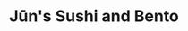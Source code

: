 ---
layout: place
title: "Jūn's Sushi and Bento"
permalink: /washington/bellingham/jun-s-sushi-and-bento.html
stateAbbr: WA
stateName: Washington
cityName: Bellingham
seo:
  name: "Jūn's Sushi and Bento"
  type: Restaurant
  links: null
description: "Jūn's Sushi and Bento serves delicious sushi in Bellingham, Washington. Try fresh Japanese dishes for a great dining experience. "
place_id: ChIJ93YKHbyjhVQROhWqaC7ylGU
photos:
  - name: >-
      places/ChIJ93YKHbyjhVQROhWqaC7ylGU/photos/AeeoHcJcIMCYZOq8w_0trtWnQ7VGRQ6U9Jl9_gmwCgySIKNR_1yg3Qjsh1Z_boc3pNmspfjr-baX36p8J0poj8c4ZrPguLfjB3B22__rdpKlL70Xz6c2Hmnuqrzt2Ble_Z85thGI-URvivHDFtcnbGeCRuldNzKZjpy42aX5Pv8BspbNI2M7omD_wbrz8_zywNmjtDof-t4aciemdk5LoV9o3jy4KwOmS6MHBBUXUb4j9aUba6gsu-XrRHeXmPjY5q7nPT7VCOnhR3sjtjorEOy6oYrh9tNXb3Q58p5WOtCJ9-UYmcbenmg4kENubFb3RJXaC6w5dh3N31gFaL3hMm1XyQ3Y1ufG1MuMh5b3cCa2ffQ8fWbzYtrD85NUxCSYkQ-IcURC3S5yrMTSUviBcFCuTy5hfskiteWWInIfRN29I4k-m3o
    widthPx: 3024
    heightPx: 4032
    authorAttributions:
      - displayName: Jun Bark
        uri: https://maps.google.com/maps/contrib/107342068927409127088
        photoUri: >-
          https://lh3.googleusercontent.com/a/ACg8ocIH3kIK38zsiASw_A8qSteHLKMxDsn3-8u2eQBiGXx94RQPuA=s100-p-k-no-mo
    flagContentUri: >-
      https://www.google.com/local/imagery/report/?cb_client=maps_api_places.places_api&image_key=!1e10!2sCIHM0ogKEICAgIC-9cfkvgE&hl=en-US
    googleMapsUri: >-
      https://www.google.com/maps/place//data=!3m4!1e2!3m2!1sCIHM0ogKEICAgIC-9cfkvgE!2e10!4m2!3m1!1s0x5485a3bc1d0a76f7:0x6594f22e68aa153a
  - name: >-
      places/ChIJ93YKHbyjhVQROhWqaC7ylGU/photos/AeeoHcJEHMpBGClNj8Gj2v30oUdMW3j9q0U_7pl9n3fEMw75Q53HRvvk3iszN55mwRrPHQj8LLRke1c17L33SpDJWhfrVVK78a_hnW4VO7nb_soJ3mn4QcJaIl270d8ODWXjxeAinDt8kvGn2ivoQYX0UlN6Pk-zDf4diJ7ksLF4C_S2edk-g-C_X3_DuRCLJkNXLMSUCZ8dNjS92BDXg5rYCiyU7RkwUzTWWzlJKqi09qmeQ-5FFIJtJzCKg5LARokd6CChbQ5SQJXuk3Hw00U-flNSBRigKahROVFYRy9awdgDiL8uJUUw38I_NcaWyYno64iLsrlrZbFZ--koZffX4Q-hggwCVQ0zeXtGy8kIBFfMB5Y27V3yZnae24HHuA0Vy2HKfsnsBZe4fI2FGXmxm1K6pM2ksgYhn4xnuVux8dRqotIH
    widthPx: 4032
    heightPx: 2268
    authorAttributions:
      - displayName: Anna Bradshaw
        uri: https://maps.google.com/maps/contrib/110813232213864228961
        photoUri: >-
          https://lh3.googleusercontent.com/a-/ALV-UjWJvyH_maFiUbGtv_2A06PCJQkZr3i9QhuanOEx9Q7ipjzV2-nKOA=s100-p-k-no-mo
    flagContentUri: >-
      https://www.google.com/local/imagery/report/?cb_client=maps_api_places.places_api&image_key=!1e10!2sCIHM0ogKEICAgIDBttCt4AE&hl=en-US
    googleMapsUri: >-
      https://www.google.com/maps/place//data=!3m4!1e2!3m2!1sCIHM0ogKEICAgIDBttCt4AE!2e10!4m2!3m1!1s0x5485a3bc1d0a76f7:0x6594f22e68aa153a
  - name: >-
      places/ChIJ93YKHbyjhVQROhWqaC7ylGU/photos/AeeoHcJQ69d86Cid8PZLjVVs4ecP87Jm-rFIGLg9xR7LtCRx2L8AF41v9G6l2982SE5lu671NNvWP17Smh8oTHDI34woRfv4ngitlqX5SnCGyOcLQLdR4DcgKJGxrPRUJosEb_uy4FivvPxEJMiO1ujmx7nJmcfqeyvRmZh28HAVdqFhQ6DAUkzC2tSTpGRkfiP5cuFZArLKbJ4gBNteTaeDGuVyPzLmdXUW0h8ACEeNQ8wlMrT4tHf-n0zWcXzso-22gNkTv3IhDkJRO8ccjPCx1sFEu9ITAiht1yPoN6FIKvRybUlA3ix7gaHNdBpDJN_-qMHMWhIQyMnIGlciATzpWz8sHYcWeOZ2HgM8MhLjDu9RXhlNZNZ8Frcd8d0Oq20SpmM_u8iSsjddniKr7PPeP6uef4CUKRzAaO6p_CCnxBJZng
    widthPx: 4080
    heightPx: 3072
    authorAttributions:
      - displayName: Sean Patchen
        uri: https://maps.google.com/maps/contrib/113121532072774035146
        photoUri: >-
          https://lh3.googleusercontent.com/a-/ALV-UjXZyQRa8my5ai3yPc2WSrk_fux9om69eqO6uWEyu0iFhqaZ2-juDQ=s100-p-k-no-mo
    flagContentUri: >-
      https://www.google.com/local/imagery/report/?cb_client=maps_api_places.places_api&image_key=!1e10!2sCIHM0ogKEICAgICDos2cPQ&hl=en-US
    googleMapsUri: >-
      https://www.google.com/maps/place//data=!3m4!1e2!3m2!1sCIHM0ogKEICAgICDos2cPQ!2e10!4m2!3m1!1s0x5485a3bc1d0a76f7:0x6594f22e68aa153a
  - name: >-
      places/ChIJ93YKHbyjhVQROhWqaC7ylGU/photos/AeeoHcKVQ0pPKBDr8u3fs8SOZCk_SCCh9qQycIEqI6-q6JL-vOL--nnY_VWuzqYWsjbkZpSNPI5GzJorfRHss2Zfy2-cDQtFTtUZy6DEVXUFhnrWwyUdhqxFerVKgTIYGZmlyYFEHMca_5lbTRoiLjh79PnAuzciz40nA1qgBr08cONUp7ZVPhn3cGAZXus2E84QNLXgdxT_XUKg-LVCRuN6ZfveA4X-QvnCGLzsjnj5oPg1j12xs_V7VVe2GPd7cyVqo7Aq5eYp_PvNKKao5uAeIjpk-0682ra4O1divEv3QK7r56Z1T7D668ecYQkYHEj0MkjBOhgTT2vTkzwycxhyJdgGie27tmJJybd2Mcswx0e4Ka8aKPzLRw98Qpv4VvLqyqADVHRWJqVoqrn5XBWqjAS_1nsPoz-Dgj53juq0Cdqhycc
    widthPx: 4080
    heightPx: 3072
    authorAttributions:
      - displayName: Sean Patchen
        uri: https://maps.google.com/maps/contrib/113121532072774035146
        photoUri: >-
          https://lh3.googleusercontent.com/a-/ALV-UjXZyQRa8my5ai3yPc2WSrk_fux9om69eqO6uWEyu0iFhqaZ2-juDQ=s100-p-k-no-mo
    flagContentUri: >-
      https://www.google.com/local/imagery/report/?cb_client=maps_api_places.places_api&image_key=!1e10!2sCIHM0ogKEICAgICDos2cvQE&hl=en-US
    googleMapsUri: >-
      https://www.google.com/maps/place//data=!3m4!1e2!3m2!1sCIHM0ogKEICAgICDos2cvQE!2e10!4m2!3m1!1s0x5485a3bc1d0a76f7:0x6594f22e68aa153a
  - name: >-
      places/ChIJ93YKHbyjhVQROhWqaC7ylGU/photos/AeeoHcL4Y9ET8RTEs5QGilUQxcoZkCx8fvbil1sW1A8If1TeDtunTZ0eB6Rk37BBFpCKhiof5qqXlhwSjfnHziKSFu7VVTYqQrYyymhrKvW9Fob_MDom6tMCBqEIPyI0yicCJYbFLdMr0z2xHxlLxAz37NxSq1Z74fuS-xk2GAdsihFu_ZCA5zJZJce2M2IQObNz7dE_wdItAiJOmJFJ1LhoLG77bBgedOCLhXvMMRNP9Rxa_Ykc2hJY6ixNkdxNOSSTuwzpfNoeUbpqmGw-s3ktQASik7mGHgOrc3_9Pwqd743qynNkycMAXuctKS8tt_HjZPELbLjnQIYcxnNDYgtQegOVENoDZJE_7lnYuGnQa9ULfvrVVBqMdNmUOMnugyAP9oGmO0Zoh-9a3qEJ0B2H0w7Zc3h9s7BTZqQZR8aeEIE
    widthPx: 3024
    heightPx: 4032
    authorAttributions:
      - displayName: Joseph Knauss
        uri: https://maps.google.com/maps/contrib/100781551684793544175
        photoUri: >-
          https://lh3.googleusercontent.com/a/ACg8ocIBE6zez-LZx13Z_0aXSUHwUojihjVBhhKdMZAXZpal6C7kHA=s100-p-k-no-mo
    flagContentUri: >-
      https://www.google.com/local/imagery/report/?cb_client=maps_api_places.places_api&image_key=!1e10!2sCIHM0ogKEICAgMCA__PbVQ&hl=en-US
    googleMapsUri: >-
      https://www.google.com/maps/place//data=!3m4!1e2!3m2!1sCIHM0ogKEICAgMCA__PbVQ!2e10!4m2!3m1!1s0x5485a3bc1d0a76f7:0x6594f22e68aa153a
  - name: >-
      places/ChIJ93YKHbyjhVQROhWqaC7ylGU/photos/AeeoHcIG0b02AmYJikYezefs34mwQUb7zuh7AjgGcl_zifS_mGmT_nJfO8FXWIgcbljyV8dPogKOsSc7kanVx14Q2z_5bWNr1kv53_TDgAg_E6iP5SqiHVkPhn_GhwKKxYJDmkvm2mrEMcdrFMFRmPq7apxZDcPWpRPjaoK7KPUUKBHdaDY_PTWAd4hqa0yFSRwBhAodXiti7vYx_-owh89199nQdWC-WcuvlffTnzS12BoXqcOUf45GmsNm0Czalqn6c1WAbEXFOduxmwCf-8Q5Oe9MiLxaelkyK-46ON1v26h7ZIxZAVaIeCDdbtiP39AoVVK8cCDZ76twM91L4AKFTizQQ2TcDWHbbCtHzxDXXvUrQmCK8cC5QE4uOgWBsRYzdCj2jZVC4nlFpdILzGxDeZKdePrJqKV3tKaRmLQxtX8
    widthPx: 4000
    heightPx: 3000
    authorAttributions:
      - displayName: Renee
        uri: https://maps.google.com/maps/contrib/102161071745534114400
        photoUri: >-
          https://lh3.googleusercontent.com/a-/ALV-UjXH3AaIb_0Qyv_5MeoDXNCNSsNYzZUbJlxBAkV7T4CBpfeLzL583w=s100-p-k-no-mo
    flagContentUri: >-
      https://www.google.com/local/imagery/report/?cb_client=maps_api_places.places_api&image_key=!1e10!2sCIHM0ogKEICAgIDlwouYZw&hl=en-US
    googleMapsUri: >-
      https://www.google.com/maps/place//data=!3m4!1e2!3m2!1sCIHM0ogKEICAgIDlwouYZw!2e10!4m2!3m1!1s0x5485a3bc1d0a76f7:0x6594f22e68aa153a
  - name: >-
      places/ChIJ93YKHbyjhVQROhWqaC7ylGU/photos/AeeoHcLF9GCSTIfHN6BL607W6SAjmuiU86lKyRLcYWuDEa2hom8Aq_puCuKl1w-KIKmgQEnUtWQ3cT0OWJcdR4gdCrwFzj_1h5BGpdqVLN9H_jaVnVofc_7EhrQq0t0gJUQ8tO-AIq6zqME9wqdG3Zlfi6eJigMG9ohdt5oSMc1Qu3ooyCkGBKFyUmL2UkfEkNG9bEufPgn-7gVtPfDb0QS30hGc0F90vejdICH5XXku8KJgyRa0KfDMablw26S5GdkzrQl-0_2YMVjwtcUucx7ds_AUwKfef-v6aMhU3XMPErk3PrJyDgPsDFWfXF6Nk1ZC1KL1Vki1VH4H4Lj0dWFrGBRBA1641Fokee5kOjW2tTHWNLd-FPiDJNBcmQRE0Ro78NKpga8Z3W7f12UweZK3y9oRckA5RZFKSCbAxD4zqERT46z4
    widthPx: 2048
    heightPx: 1536
    authorAttributions:
      - displayName: Aerin Basehart
        uri: https://maps.google.com/maps/contrib/115395925832916205527
        photoUri: >-
          https://lh3.googleusercontent.com/a-/ALV-UjV9kaRCfShWkiGf-0U-5gsjueSq2FsSgIA57NzylT8zx9KC5pw=s100-p-k-no-mo
    flagContentUri: >-
      https://www.google.com/local/imagery/report/?cb_client=maps_api_places.places_api&image_key=!1e10!2sCIHM0ogKEICAgIDG64jg6QE&hl=en-US
    googleMapsUri: >-
      https://www.google.com/maps/place//data=!3m4!1e2!3m2!1sCIHM0ogKEICAgIDG64jg6QE!2e10!4m2!3m1!1s0x5485a3bc1d0a76f7:0x6594f22e68aa153a
  - name: >-
      places/ChIJ93YKHbyjhVQROhWqaC7ylGU/photos/AeeoHcLT3Bu3S6whPeW5gajgIykMJvgNFcf_ASlF19ol9Cat7optuCzFi64WkqgGrs9MwJlOZhjQuuXx0fuLUVjdgV7L5iyu5bMdATbfKb1WrwkaK7AbdrRcYJ5YHxOlBEwpV0L5pw26qzYtCux_-VA2rFmR83N0UadIFDeTi4g2PGScUtXz52uMzzOZBh0W_ZLQWsi1krSnsxpI0pwBnYpsGKZtiKprg2TpqYGY13r8eGzzVJyv50paqFC5bsNcMWGTWwnws9F7UQiuDifbKxlO4MZrToWcfKk94QpvJ7o47hzGJZppAlhTvzKt0xafDgu0-anTWvXPWnaSMBkJKvlRGspJxNNqJZndOnDu9e5MHrZ2DBn3R4Gdt3OZOPmNrdyO5lpyJSrnZ0iD-Aa_qya--CxohqHgCt-337I7Nj5c6GbErEY
    widthPx: 3024
    heightPx: 4032
    authorAttributions:
      - displayName: Jake Logan
        uri: https://maps.google.com/maps/contrib/104408310346083701874
        photoUri: >-
          https://lh3.googleusercontent.com/a-/ALV-UjUBhdtj-XBILxt4vCXZDoygNU84GagAkAfVzXEVB0rvPzla1ccY=s100-p-k-no-mo
    flagContentUri: >-
      https://www.google.com/local/imagery/report/?cb_client=maps_api_places.places_api&image_key=!1e10!2sCIHM0ogKEICAgIDNusnxuAE&hl=en-US
    googleMapsUri: >-
      https://www.google.com/maps/place//data=!3m4!1e2!3m2!1sCIHM0ogKEICAgIDNusnxuAE!2e10!4m2!3m1!1s0x5485a3bc1d0a76f7:0x6594f22e68aa153a
  - name: >-
      places/ChIJ93YKHbyjhVQROhWqaC7ylGU/photos/AeeoHcIZLOWoqRy6HmzipUQir5TO-6-64P86qnVMHkixPtImgKXyM4FnrkHKImFJzUaY0TbisSFpin9cVlIepORyTdejHVDKyQuhuajYLLVaTJVbDI1IUioaLVga_WC-sqlUkiakR4RNtbLKWPxLJjbcNrHOHP1rLdhl1FAVaZIxpHJhULgvCQqKa-yzQ7PIpc3DoPpAFXBe2N8HTuEfE6Gww9jrsG6Ku5tVYzTsv_Tt6y4z-OHYAYMUz1FhywZ76HZw6UiUI2pJaSRTa6QF9I9_KOUmAHqR3i72Yx9Zsn9aUXzJV2BnBjWU7tmxLcnn8-M3cC_aTFuepxwhvKgzl4jOfxkHBkvET18BKe5wCATBSsGLiAsBSyt9IiaW8r3lsG7kUaBfdHq99WEaa1qisiu2eA8qUflfAKTzN6myWYxIU6JaqHpf
    widthPx: 4032
    heightPx: 3024
    authorAttributions:
      - displayName: Monem Salam
        uri: https://maps.google.com/maps/contrib/107313158486740654434
        photoUri: >-
          https://lh3.googleusercontent.com/a/ACg8ocKvb6mhT5qBpCesjgABeZW9TvQuaDZJqVKBeiPCux_c3hA6aQ=s100-p-k-no-mo
    flagContentUri: >-
      https://www.google.com/local/imagery/report/?cb_client=maps_api_places.places_api&image_key=!1e10!2sCIHM0ogKEICAgICv0I3MjQE&hl=en-US
    googleMapsUri: >-
      https://www.google.com/maps/place//data=!3m4!1e2!3m2!1sCIHM0ogKEICAgICv0I3MjQE!2e10!4m2!3m1!1s0x5485a3bc1d0a76f7:0x6594f22e68aa153a
  - name: >-
      places/ChIJ93YKHbyjhVQROhWqaC7ylGU/photos/AeeoHcJxP7Kp4IPTNjHLgmgtKUSFtcFILaevlaozdEXHXpT4napP-TFVLxxtiD0lRXh_gZv2Xn9iYbmRSiKP18bqj0OpiXP1-duNXuZM8-mW11H8yUhUm4XhUEPP2kyJCYALsXPUyIZWk35pT-fhxE0FVtM1f7FC1seF6EeFxJl8RqeR8WF309B_eFaRCUFAlSW37Xd7lsLVynZV0YZYkNXfj02oG_dr36evVIyRFltbh7Ayg2p9QSOi4sG2osGsQDXkNq9ebVGkcy8Jiex9DvS3Y69THq_doHXyVtUR-e6wjgA-2fG3xCVvoNYC4p5z0NL4CPU6DEsfKc_6oYog-69jydRg8kXTadF7ay5aOTPj78KAQVOjWCtr2EuRSH_SR7x9QtLykRG28zIFLUrh7Y83VvFnfABrPYeSPdfYZuC8ay7qOg
    widthPx: 4032
    heightPx: 3024
    authorAttributions:
      - displayName: S S
        uri: https://maps.google.com/maps/contrib/113991591075733687676
        photoUri: >-
          https://lh3.googleusercontent.com/a-/ALV-UjV2pGv5QBv_UlWodFKwCycuC683H4wIXyFh_0GMtBGdYFU11MpK=s100-p-k-no-mo
    flagContentUri: >-
      https://www.google.com/local/imagery/report/?cb_client=maps_api_places.places_api&image_key=!1e10!2sCIHM0ogKEICAgICE15WISQ&hl=en-US
    googleMapsUri: >-
      https://www.google.com/maps/place//data=!3m4!1e2!3m2!1sCIHM0ogKEICAgICE15WISQ!2e10!4m2!3m1!1s0x5485a3bc1d0a76f7:0x6594f22e68aa153a
address: 110 S Railroad Ave, Bellingham, WA 98227, USA
street: 110 S Railroad Ave
city: Bellingham
state: WA
zip: '98227'
country: USA
neighborhood: Central Business District
latitude: '48.748606'
longitude: '-122.478413'
accessibility_options:
  wheelchairAccessibleParking: true
  wheelchairAccessibleEntrance: true
  wheelchairAccessibleRestroom: true
  wheelchairAccessibleSeating: true
business_status: OPERATIONAL
name: Jūn's Sushi and Bento
google_maps_links:
  directionsUri: >-
    https://www.google.com/maps/dir//''/data=!4m7!4m6!1m1!4e2!1m2!1m1!1s0x5485a3bc1d0a76f7:0x6594f22e68aa153a!3e0
  placeUri: https://maps.google.com/?cid=7319741575522293050
  writeAReviewUri: >-
    https://www.google.com/maps/place//data=!4m3!3m2!1s0x5485a3bc1d0a76f7:0x6594f22e68aa153a!12e1
  reviewsUri: >-
    https://www.google.com/maps/place//data=!4m4!3m3!1s0x5485a3bc1d0a76f7:0x6594f22e68aa153a!9m1!1b1
  photosUri: >-
    https://www.google.com/maps/place//data=!4m3!3m2!1s0x5485a3bc1d0a76f7:0x6594f22e68aa153a!10e5
primary_type: Sushi Restaurant
opening_hours:
  regular:
    - 'Monday: 11:30 AM – 2:30 PM, 4:00 – 9:00 PM'
    - 'Tuesday: 11:30 AM – 2:30 PM, 4:00 – 9:00 PM'
    - 'Wednesday: 11:30 AM – 2:30 PM, 4:00 – 9:00 PM'
    - 'Thursday: 11:30 AM – 2:30 PM, 4:00 – 9:00 PM'
    - 'Friday: 11:30 AM – 2:30 PM, 4:00 – 9:00 PM'
    - 'Saturday: 12:00 – 2:30 PM, 4:00 – 9:00 PM'
    - 'Sunday: Closed'
  current:
    - 'Monday: 11:30 AM – 2:30 PM, 4:00 – 9:00 PM'
    - 'Tuesday: 11:30 AM – 2:30 PM, 4:00 – 9:00 PM'
    - 'Wednesday: 11:30 AM – 2:30 PM, 4:00 – 9:00 PM'
    - 'Thursday: 11:30 AM – 2:30 PM, 4:00 – 9:00 PM'
    - 'Friday: 11:30 AM – 2:30 PM, 4:00 – 9:00 PM'
    - 'Saturday: 12:00 – 2:30 PM, 4:00 – 9:00 PM'
    - 'Sunday: Closed'
secondary_opening_hours:
  regular:
    weekdayDescriptions: null
    type: null
  current:
    weekdayDescriptions: null
    type: null
phone: (360) 306-3584
price_level: PRICE_LEVEL_MODERATE
price_range: $10 &ndash; $20
rating: '4.4'
rating_count: 0
website: null
reviews: null
parking_options: null
payment_options: null
allow_dogs: null
curbside_pickup: null
delivery: null
dine_in: null
good_for_children: null
good_for_groups: null
good_for_sports: null
live_music: null
menu_for_children: null
outdoor_seating: null
reservable: null
restroom: null
serves_beer: null
serves_breakfast: null
serves_brunch: null
serves_cocktails: null
serves_coffee: null
serves_dinner: null
serves_dessert: null
serves_lunch: null
serves_vegetarian_food: null
serves_wine: null
takeout: null
update_category: essentials
summary: null

---